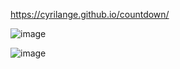 https://cyrilange.github.io/countdown/

![image](https://github.com/user-attachments/assets/24915e85-7b12-4868-aec8-30eeee43d99b)


![image](https://github.com/user-attachments/assets/c50dd488-b315-4b2e-bfd3-c8ac862223bd)
